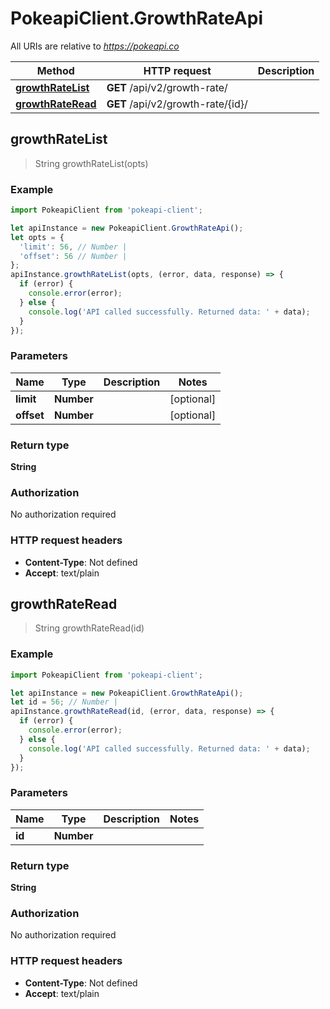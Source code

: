 # PokeapiClient.GrowthRateApi

All URIs are relative to *https://pokeapi.co*

Method | HTTP request | Description
------------- | ------------- | -------------
[**growthRateList**](GrowthRateApi.md#growthRateList) | **GET** /api/v2/growth-rate/ | 
[**growthRateRead**](GrowthRateApi.md#growthRateRead) | **GET** /api/v2/growth-rate/{id}/ | 



## growthRateList

> String growthRateList(opts)



### Example

```javascript
import PokeapiClient from 'pokeapi-client';

let apiInstance = new PokeapiClient.GrowthRateApi();
let opts = {
  'limit': 56, // Number | 
  'offset': 56 // Number | 
};
apiInstance.growthRateList(opts, (error, data, response) => {
  if (error) {
    console.error(error);
  } else {
    console.log('API called successfully. Returned data: ' + data);
  }
});
```

### Parameters


Name | Type | Description  | Notes
------------- | ------------- | ------------- | -------------
 **limit** | **Number**|  | [optional] 
 **offset** | **Number**|  | [optional] 

### Return type

**String**

### Authorization

No authorization required

### HTTP request headers

- **Content-Type**: Not defined
- **Accept**: text/plain


## growthRateRead

> String growthRateRead(id)



### Example

```javascript
import PokeapiClient from 'pokeapi-client';

let apiInstance = new PokeapiClient.GrowthRateApi();
let id = 56; // Number | 
apiInstance.growthRateRead(id, (error, data, response) => {
  if (error) {
    console.error(error);
  } else {
    console.log('API called successfully. Returned data: ' + data);
  }
});
```

### Parameters


Name | Type | Description  | Notes
------------- | ------------- | ------------- | -------------
 **id** | **Number**|  | 

### Return type

**String**

### Authorization

No authorization required

### HTTP request headers

- **Content-Type**: Not defined
- **Accept**: text/plain

